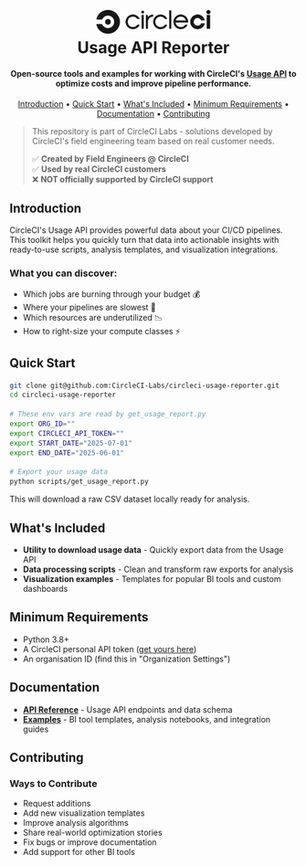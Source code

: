 <h1 align="center">
  <br>
  <a href="https://www.circleci.com/"><img src="./circleci-logo.png" alt="CircleCI" width="200"></a>
  <br>
  Usage API Reporter
  <br>
</h1>

<h4 align="center">Open-source tools and examples for working with CircleCI's <a href="https://circleci.com/docs/api/v2/index.html#tag/Usage" target="_blank">Usage API</a> to optimize costs and improve pipeline performance.</h4>

<p align="center">
  <a href="#introduction">Introduction</a> •
  <a href="#quick-start">Quick Start</a> •
  <a href="#whats-included">What's Included</a> •
  <a href="#minimum-requirements">Minimum Requirements</a> •
    <a href="#documentation">Documentation</a> •
  <a href="#contributing">Contributing</a>
</p>


> This repository is part of CircleCI Labs - solutions developed by CircleCI's field engineering team based on real customer needs.
> 
> ✅ **Created by Field Engineers @ CircleCI**  
> ✅ **Used by real CircleCI customers**  
> ❌ **NOT officially supported by CircleCI support**

## Introduction

CircleCI's Usage API provides powerful data about your CI/CD pipelines. This toolkit helps you quickly turn that data into actionable insights with ready-to-use scripts, analysis templates, and visualization integrations.

### What you can discover:

* Which jobs are burning through your budget 💰
* Where your pipelines are slowest 🐌
* Which resources are underutilized 📉
* How to right-size your compute classes ⚡

## Quick Start

```bash
git clone git@github.com:CircleCI-Labs/circleci-usage-reporter.git
cd circleci-usage-reporter

# These env vars are read by get_usage_report.py
export ORG_ID=""
export CIRCLECI_API_TOKEN=""
export START_DATE="2025-07-01"
export END_DATE="2025-06-01"

# Export your usage data
python scripts/get_usage_report.py
```

This will download a raw CSV dataset locally ready for analysis.

## What's Included

* **Utility to download usage data** - Quickly export data from the Usage API
* **Data processing scripts** - Clean and transform raw exports for analysis  
* **Visualization examples** - Templates for popular BI tools and custom dashboards

## Minimum Requirements

* Python 3.8+
* A CircleCI personal API token ([get yours here](https://app.circleci.com/settings/user/tokens))
* An organisation ID (find this in "Organization Settings")

## Documentation

* [**API Reference**](https://circleci.com/docs/api/v2/index.html#tag/Usage) - Usage API endpoints and data schema
* **[Examples](examples/)** - BI tool templates, analysis notebooks, and integration guides

## Contributing

### Ways to Contribute

* Request additions
* Add new visualization templates
* Improve analysis algorithms
* Share real-world optimization stories
* Fix bugs or improve documentation
* Add support for other BI tools